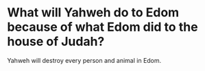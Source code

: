 # What will Yahweh do to Edom because of what Edom did to the house of Judah?

Yahweh will destroy every person and animal in Edom.
